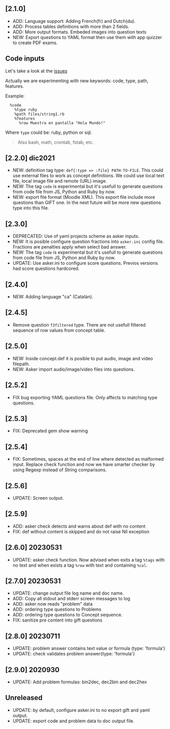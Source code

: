 
## [2.1.0]

* ADD: Language support: Adding French(fr) and Dutch(du).
* ADD: Process tables definitions with more than 2 fields.
* ADD: More output formats. Embeded images into question texts
* NEW: Export questions to YAML format then use them with app quizzer to create PDF exams.

## Code inputs

Let's take a look at the [issues](https://github.com/dvarrui/asker/issues)

Actually we are experimenting with new keywords: code, type, path, features.

Example:

```
  %code
    %type ruby
    %path files/string1.rb
    %features
      %row Muestra en pantalla "Hola Mundo!"
```

Where `type` could be: ruby, python or sql.

> Also bash, math, crontab, fstab, etc.

## [2.2.0] dic2021

* NEW: definition tag type: `def{:type => :file} PATH-TO-FILE`. This could use external files to work as concept definitions. We could use local text file, local image file and remote (URL) image.
* NEW: The tag `code` is experimental but it's usefull to generate questions from code file from JS, Python and Ruby by now.
* NEW: export file format (Moodle XML). This export file include more questions than GIFT one. In the next future will be more new questions type into this file.

## [2.3.0]

* DEPRECATED: Use of yaml projects scheme as asker inputs.
* NEW: It is posible configure question fractions into `asker.ini` config file. Fractions are penalties apply when select bad answer.
* NEW: The tag `code` is experimental but it's usefull to generate questions from code file from JS, Python and Ruby by now.
* UPDATE: Use asker.ini to configure score questions. Previos versions had score questions hardcored.

## [2.4.0]

* NEW: Adding language "ca" (Catalán).

## [2.4.5]

* Remove question `f3filtered` type. There are not usefull filtered sequence of row values from concept table.

## [2.5.0]

* NEW: Inside concept.def it is posible to put audio, image and video filepath.
* NEW: Asker import audio/image/video files into questions.

## [2.5.2]

* FIX bug exporting YAML questions file. Only affects to matching type questions.

## [2.5.3]

* FIX: Deprecated gem show warning

## [2.5.4]

* FIX: Sometimes, spaces at the end of line where detected as malformed input. Replace check function and now we have smarter checker by using Regexp instead of String comparisons.

## [2.5.6]

* UPDATE: Screen output.

## [2.5.9]

* ADD: asker check detects and warns about def with no content
* FIX: def without content is skipped and do not raise Nil exception

## [2.6.0] 20230531

* UPDATE: asker check function. Now advised when exits a tag `%tags` with no text and when exists a tag `%row` with text and containing `%col`.

## [2.7.0] 20230531

* UPDATE: change output file log name and doc name.
* ADD: Copy all stdout and stderr screen messages to log
* ADD: asker now reads "problem" data
* ADD: ordering type questions to Problems
* ADD: ordering type questions to Concept sequence.
* FIX: sanitize pre content into gift questions

## [2.8.0] 20230711

* UPDATE: problem answer contains text value or formula (type: 'formula')
* UPDATE: check validates problem answer{type: 'formula'}

## [2.9.0] 2020930

* UPDATE: Add problem formulas: bin2dec, dec2bin and dec2hex

## Unreleased

* UPDATE: by default, configure asker.ini to no export gift and yaml output.
* UPDATE: export code and problem data to doc output file.
